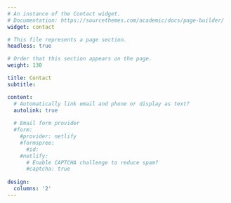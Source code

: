 ```yaml
---
# An instance of the Contact widget.
# Documentation: https://sourcethemes.com/academic/docs/page-builder/
widget: contact

# This file represents a page section.
headless: true

# Order that this section appears on the page.
weight: 130

title: Contact
subtitle:

content:
  # Automatically link email and phone or display as text?
  autolink: true
  
  # Email form provider
  #form:
    #provider: netlify
    #formspree:
      #id:
    #netlify:
      # Enable CAPTCHA challenge to reduce spam?
      #captcha: true
  
design:
  columns: '2'
---
```

